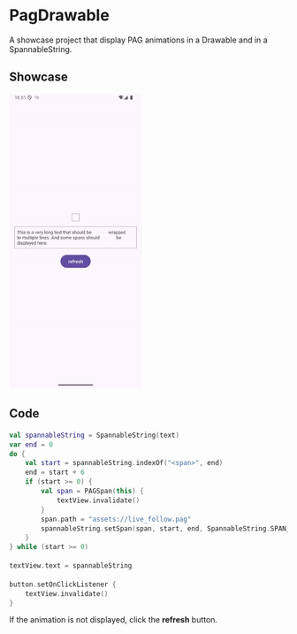 # PagDrawable

A showcase project that display PAG animations in a Drawable and in a SpannableString.

## Showcase
<img src="./art/span.gif" width="240">

## Code
```kotlin
val spannableString = SpannableString(text)
var end = 0
do {
    val start = spannableString.indexOf("<span>", end)
    end = start + 6
    if (start >= 0) {
        val span = PAGSpan(this) {
            textView.invalidate()
        }
        span.path = "assets://live_follow.pag"
        spannableString.setSpan(span, start, end, SpannableString.SPAN_EXCLUSIVE_EXCLUSIVE)
    }
} while (start >= 0)

textView.text = spannableString

button.setOnClickListener {
    textView.invalidate()
}
```

If the animation is not displayed, click the **refresh** button.
